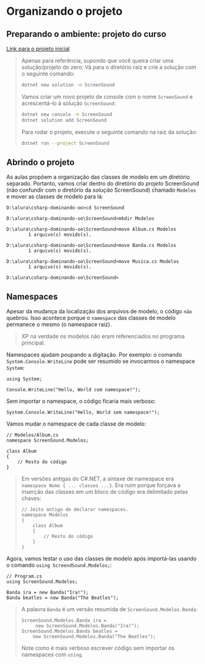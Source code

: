 # Organizando o projeto
## Preparando o ambiente: projeto do curso

[Link para o projeto inicial](https://github.com/alura-cursos/ScreenSound03/archive/refs/heads/projeto-inicial.zip)


> Apenas para referência, supondo que você queira criar uma solução/projeto do zero: Vá para o diretório raiz e crie a solução com o seguinte comando:
> 
> ```bash
> dotnet new solution -n ScreenSound
> ```
> Vamos criar um novo projeto de console com o nome `ScreenSound` e acrescentá-lo à solução `ScreenSound`:
> 
> ```bash
> dotnet new console -n ScreenSound
> dotnet solution add ScreenSound
> ```
> Para rodar o projeto, execute o seguinte comando na raiz da solução:
> 
> ```bash
> dotnet run --project ScreenSound
> ```

## Abrindo o projeto
As aulas propõem a organização das classes de modelo em um diretório separado. Portanto, vamos criar dentro do diretório do _projeto_ ScreenSound (não confundir com o diretório da _solução_ ScreenSound) chamado `Modelos` e mover as classes de modelo para lá:
```
D:\alura\csharp-dominando-oo>cd ScreenSound

D:\alura\csharp-dominando-oo\ScreenSound>mkdir Modelos

D:\alura\csharp-dominando-oo\ScreenSound>move Album.cs Modelos
        1 arquivo(s) movido(s).

D:\alura\csharp-dominando-oo\ScreenSound>move Banda.cs Modelos
        1 arquivo(s) movido(s).

D:\alura\csharp-dominando-oo\ScreenSound>move Musica.cs Modelos
        1 arquivo(s) movido(s).

D:\alura\csharp-dominando-oo\ScreenSound>
```

## Namespaces
Apesar da mudança da localização dos arquivos de modelo, o código `não` quebrou. Isso acontece porque o `namespace` das classes de modelo permanece o mesmo (o namespace raiz).

> XP na verdade os modelos não eram referenciados no programa principal.

Namespaces ajudam poupando a digitação. Por exemplo: o comando `System.Console.WriteLine` pode ser resumido se invocarmos o namespace `System`:
```CSharp
using System;

Console.WriteLine("Hello, World com namespace!");
```

Sem importar o namespace, o código ficaria mais verboso:
```CSharp
System.Console.WriteLine("Hello, World sem namespace!");
```

Vamos mudar o namespace de cada classe de modelo:
```CSharp
// Modelos/Album.cs
namespace ScreenSound.Modelos;

class Album
{
    // Resto do código
}
```
> Em versões antigas do C#.NET, a sintaxe de namespace era `namespace Nome { ... classes ...}`. Era ruim porque forçava a inserção das classes em um bloco de código era delimitado pelas chaves:
> ```CSharp
> // Jeito antigo de declarar namespaces.
> namespace Modelos 
> {
>     class Album
>     {
>         // Resto do código
>     }
> }
> ```

Agora, vamos testar o uso das classes de modelo após importá-las usando o comando `using ScreendSound.Modelos;`:
```CSharp
// Program.cs
using ScreenSound.Modelos;

Banda ira = new Banda("Ira!"); 
Banda beatles = new Banda("The Beatles");
```
> A palavra `Banda` é um versão resumida de `ScreenSound.Modelos.Banda`: 
>
> ```CSharp
> ScreenSound.Modelos.Banda ira =
>      new ScreenSound.Modelos.Banda("Ira!"); 
> ScreenSound.Modelos.Banda beatles = 
>     new ScreenSound.Modelos.Banda("The Beatles");
> ```
> Note como é mais verboso escrever código sem importar os namespaces com `using`.